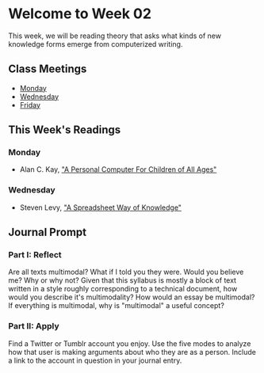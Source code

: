 # Welcome to Week 02

This week, we will be reading theory that asks what kinds of new knowledge forms emerge from computerized writing.

## Class Meetings

* [Monday](day04.md)
* [Wednesday](day05.md)
* [Friday](day06.md)

## This Week's Readings

### Monday

* Alan C. Kay, ["A Personal Computer For Children of All Ages"](https://www.mprove.de/diplom/gui/kay72.html)

### Wednesday

* Steven Levy, ["A Spreadsheet Way of Knowledge"](https://www.wired.com/2014/10/a-spreadsheet-way-of-knowledge/)
	
## Journal Prompt

### Part I: Reflect

Are all texts multimodal? What if I told you they were. Would you believe me? Why or why not? Given that this syllabus is mostly a block of text written in a style roughly corresponding to a technical document, how would you describe it's multimodality? How would an essay be multimodal? If everything is multimodal, why is "multimodal" a useful concept?

### Part II: Apply

Find a Twitter or Tumblr account you enjoy. Use the five modes to analyze how that user is making arguments about who they are as a person. Include a link to the account in question in your journal entry.
